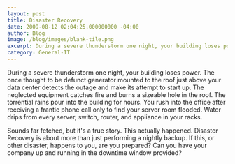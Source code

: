 ```yaml
---
layout: post
title: Disaster Recovery
date: 2009-08-12 02:04:25.000000000 -04:00
author: Blog
image: /blog/images/blank-tile.png
excerpt: During a severe thunderstorm one night, your building loses power.  The once thought to be defunct generator mounted to the roof just above your data center detects the outage and make its attempt to start up...
category: General-IT
---
```

During a severe thunderstorm one night, your building loses power.  The once thought to be defunct generator mounted to the roof just above your data center detects the outage and make its attempt to start up.  The neglected equipment catches fire and burns a sizeable hole in the roof.  The torrential rains pour into the building for hours.  You rush into the office after receiving a frantic phone call only to find your server room flooded.  Water drips from every server, switch, router, and appliance in your racks.

Sounds far fetched, but it's a true story.  This actually happened.  Disaster Recovery is about more than just performing a nightly backup.  If this, or other disaster, happens to you, are you prepared?  Can you have your company up and running in the downtime window provided?
